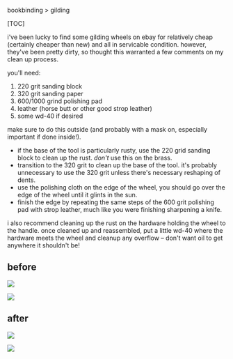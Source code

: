 bookbinding > gilding

[TOC]

i've been lucky to find some gilding wheels on ebay for relatively cheap (certainly cheaper than new) and all in servicable condition. however, they've been pretty dirty, so thought this warranted a few comments on my clean up process.

you'll need:

1. 220 grit sanding block
3. 320 grit sanding paper
4. 600/1000 grind polishing pad
5. leather (horse butt or other good strop leather)
6. some <abbr>wd</abbr>-40 if desired

make sure to do this outside (and probably with a mask on, especially important if done inside!).

- if the base of the tool is particularly rusty, use the 220 grid sanding block to clean up the rust. _don't_ use this on the brass.
- transition to the 320 grit to clean up the base of the tool. it's probably unnecessary to use the 320 grit unless there's necessary reshaping of dents.
- use the polishing cloth on the edge of the wheel, you should go over the edge of the wheel until it glints in the sun.
- finish the edge by repeating the same steps of the 600 grit polishing pad with strop leather, much like you were finishing sharpening a knife.

i also recommend cleaning up the rust on the hardware holding the wheel to the handle. once cleaned up and reassembled, put a little <abbr>wd</abbr>-40 where the hardware meets the wheel and cleanup any overflow – don't want oil to get anywhere it shouldn't be!

## before

<picture><source srcset='/images/gilding-cleanup-1.avif' type='image/avif'/><source srcset='/images/gilding-cleanup-1.jxl' type='image/jxl'/><source srcset='/images/gilding-cleanup-1.webp' type='image/webp'/><img src='/images/gilding-cleanup-1.jpg' loading='lazy'/></picture>

<picture><source srcset='/images/gilding-cleanup-3.avif' type='image/avif'/><source srcset='/images/gilding-cleanup-3.jxl' type='image/jxl'/><source srcset='/images/gilding-cleanup-3.webp' type='image/webp'/><img src='/images/gilding-cleanup-3.jpg' loading='lazy'/></picture>

## after

<picture><source srcset='/images/gilding-cleanup-2.avif' type='image/avif'/><source srcset='/images/gilding-cleanup-2.jxl' type='image/jxl'/><source srcset='/images/gilding-cleanup-2.webp' type='image/webp'/><img src='/images/gilding-cleanup-2.jpg' loading='lazy'/></picture>

<picture><source srcset='/images/gilding-cleanup-4.avif' type='image/avif'/><source srcset='/images/gilding-cleanup-4.jxl' type='image/jxl'/><source srcset='/images/gilding-cleanup-4.webp' type='image/webp'/><img src='/images/gilding-cleanup-4.jpg' loading='lazy'/></picture>
